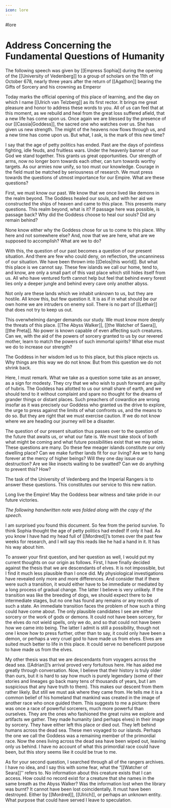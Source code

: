 ```yaml
---
icon: lore 
---
```

#lore 
# Address Concerning the Fundamental Questions of Humanity

The following speech was given by [[Empress Sophia]] during the opening of the [[University of Vedenberg]] to a group of scholars on the 11th of October 678, nearly three years after the return of [[Agathon]] bearing the Gifts of Sorcery and his crowning as Emperor

Today marks the official opening of this place of learning, and the day on which I name [[Ulrich van Telzberg]] as its first rector. It brings me great pleasure and honor to address these words to you. All of us can feel that at this moment, as we rebuild and heal from the great loss suffered afield, that a new life has come upon us. Once again we are blessed by the presence of our [[Cassia|Goddess]], the sacred one who watches over us. She has given us new strength. The might of the heavens now flows through us, and a new time has come upon us. But what, I ask, is the mark of this new time?

I say that the age of petty politics has ended. Past are the days of pointless fighting, idle feuds, and fruitless wars. Under the heavenly banner of our God we stand together. This grants us great opportunities. Our strength of arms, now no longer born towards each other, can turn towards worthy targets. As our armies now unify, so too must our knowledge. Courage in the field must be matched by seriousness of research. We must press towards the questions of utmost importance for our Empire. What are these questions?

First, we must know our past. We know that we once lived like demons in the realm beyond. The Goddess healed our souls, and with her aid we constructed the ships of heaven and came to this
place. This presents many questions. This realm beyond, what is it? If passage here was possible, is passage back? Why did the Goddess choose to heal our souls? Did any remain behind?

None know either why the Goddess chose for us to come to this place. Why here and not somewhere else? And, now that we are here, what are we supposed to accomplish? What are we
to do?

With this, the question of our past becomes a question of our present situation. And there are few who could deny, on reflection, the uncanniness of our situation. We have been thrown into [[Delos|this world]]. But what this place is we cannot say. These few islands we call our home, tend to, and know, are only a small part of this vast place which still hides itself from us. All who have ventured forth cannot help but feel that behind every forest lies only a deeper jungle and behind every cave only another abyss.

Not only are these lands which we inhabit unknown to us, but they are hostile. All know this, but few question it. It is as if in what should be our own home we are intruders on enemy soil. There is no part of [[Lethair]] that does not try to keep us out.

This overwhelming danger demands our study. We must know more deeply the threats of this place. [[The Abyss Walker]], [[the Watcher of Saera]], [[the Preta]]. No power is known capable of even affecting such creatures. Can we, with the aid of the powers of sorcery granted to us by our revered mother, learn to match the powers of such immortal spirits? What else must we do to increase our strength?

The Goddess in her wisdom led us to this place, but this place rejects us. Why things are this way we do not know. But from this question we do not shrink back.

Here, I must remark. What we take as a question some take as an answer, as a sign for modesty. They cry that we who wish to push forward are guilty of hubris. The Goddess has allotted to us our small share of earth, and we should tend to it without complaint and spare no thought for the dreams of grander things or distant places. Such preachers of cowardice are wrong insofar as it was precisely our Goddess who granted us the drive to explore, the urge to press against the limits of what confronts us, and the means to do so. But they are right that we must exercise caution. If we do not know where we are heading our journey will be a disaster.

The question of our present situation thus passes over to the question of the future that awaits us, or what our fate is. We must take stock of both what might be coming and what future possibilities exist that we may seize. These questions are many. Do these few meager islands constitute our only dwelling place? Can we make further lands fit for our living? Are we to hang forever at the mercy of higher beings? Will they one day issue our destruction? Are we like insects waiting to be swatted? Can we do anything to prevent this? How?

The task of the University of Vedenberg and the Imperial Rangers is to answer these questions. This constitutes our service to this new nation.

Long live the Empire! May the Goddess bear witness and take pride in our future victories.


_The following handwritten note was folded along with the copy of the speech._

I am surprised you found this document. So few from the period survive. To think Sophia thought the age of petty politics had ended! If only it had. As you know I have had my head full of
[[Mordred]]’s tomes over the past few weeks for research, and I will say this reads like he had a hand in it. It has his way about him.

To answer your first question, and her question as well, I would put my current thoughts on our origin as follows. First, I have finally decided against the thesis that we are descendants of elves. It is not impossible, but I find it much less plausible than I once did. My physiological investigations have revealed only more and more differences. And consider that if there were such a transition, it would either have to be immediate or mediated by a long process of gradual change. The latter I believe is very unlikely. If the transition was like the breeding of dogs, we should expect there to be intermediate stages, but no one has found any remains or any records of such a state. An immediate transition faces the problem of how such a thing could have come about. The only plausible candidates I see are either sorcery or the work of gods or demons. It could not have been sorcery, for the elves do not wield spells, only we do, and so that could not have been how we came into being. The latter I admit is still a possibility, though not one I know how to press further, other than to say, it could only have been a demon, or perhaps a very cruel god to have made us from elves. Elves are suited much better to life in this place. It could serve no beneficent purpose to have made us from the elves.

My other thesis was that we are descendants from voyagers across the dead sea. [[Adrian]]’s arrival proved very fortuitous here. He has aided me greatly through conversation. Now, I believe that
their history is truly older than ours, but it is hard to say how much is purely legendary (some of their stories and lineages go back many tens of thousands of years, but I am suspicious that any have truth to them). This makes our descent from them rather likely. But still we must ask where they came from. He tells me it is a common belief of his homeland that mankind was created in the image of another race who once guided them. This suggests to me a picture: there was once a race of powerful sorcerers, much more powerful than ourselves. They are the ones who fashioned the great ruins we explore and artifacts we gather. They made humanity (and perhaps elves) in
their image by sorcery. They have either left this place or died out. They left behind humans across the dead sea. These men voyaged to our islands. Perhaps the one we call the Goddess was a remaining member of the primordial race. Now the ones living across the dead sea have been wiped out, leaving only us behind. I have no account of what this primordial race could have been, but this story seems like it could be true to me.

As for your second question, I searched through all of the rangers archives. I have no idea, and I say this with some fear, what the “[[Watcher of Seara]]'' refers to. No information about this creature exists that I can access. How could no record exist for a creature that she names in the same breath as the Abyss Walker? Was the information lost when the library was burnt? It cannot have been lost coincidentally. It must have been destroyed. Either by [[Mordred]], [[Ulrich]], or perhaps an unknown entity. What purpose that could have served I leave to speculation.
